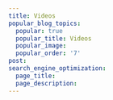 ```yaml
---
title: Videos
popular_blog_topics:
  popular: true
  popular_title: Videos
  popular_image:
  popular_order: '7'
post:
search_engine_optimization:
  page_title:
  page_description:
---
```

